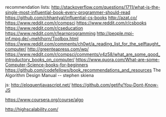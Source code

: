 recommendation lists:
http://stackoverflow.com/questions/1711/what-is-the-single-most-influential-book-every-programmer-should-read
https://github.com/chhantyal/influential-cs-books
http://azat.co/
https://www.reddit.com/r/compsci
https://www.reddit.com/r/csbooks
https://www.reddit.com/r/cseducation
https://www.reddit.com/r/learnprogramming
http://people.mpi-inf.mpg.de/~mehlhorn/Toolbox.html
https://www.reddit.com/comments/ch0wt/a_reading_list_for_the_selftaught_computer/
http://greenteapress.com/wp/
https://www.reddit.com/r/compsci/comments/v4z58/what_are_some_good_introductory_books_on_computer/
https://www.quora.com/What-are-some-Computer-Science-books-for-beginners
https://github.com/codefellows/book_recommendations_and_resources
The Algorithm Design Manual -- stephen skiena

js:
http://eloquentjavascript.net/
https://github.com/getify/You-Dont-Know-JS


https://www.coursera.org/course/algo

http://highscalability.com/
